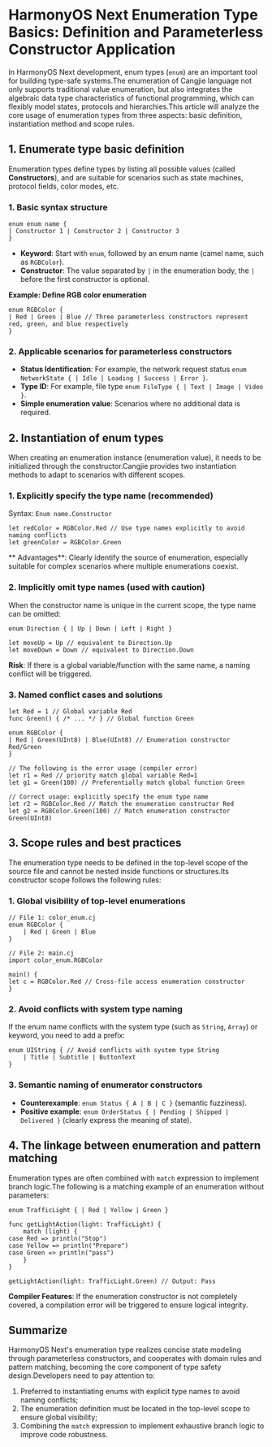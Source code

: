 
# HarmonyOS Next Enumeration Type Basics: Definition and Parameterless Constructor Application

In HarmonyOS Next development, enum types (`enum`) are an important tool for building type-safe systems.The enumeration of Cangjie language not only supports traditional value enumeration, but also integrates the algebraic data type characteristics of functional programming, which can flexibly model states, protocols and hierarchies.This article will analyze the core usage of enumeration types from three aspects: basic definition, instantiation method and scope rules.


## 1. Enumerate type basic definition
Enumeration types define types by listing all possible values ​​(called **Constructors**), and are suitable for scenarios such as state machines, protocol fields, color modes, etc.

### 1. Basic syntax structure
```cj
enum enum name {
| Constructor 1 | Constructor 2 | Constructor 3
}
```  
- **Keyword**: Start with `enum`, followed by an enum name (camel name, such as `RGBColor`).
- **Constructor**: The value separated by `|` in the enumeration body, the `|` before the first constructor is optional.

**Example: Define RGB color enumeration**
```cj
enum RGBColor {
| Red | Green | Blue // Three parameterless constructors represent red, green, and blue respectively
}
```  

### 2. Applicable scenarios for parameterless constructors
- **Status Identification**: For example, the network request status `enum NetworkState { | Idle | Loading | Success | Error }`.
- **Type ID**: For example, file type `enum FileType { | Text | Image | Video }`.
- **Simple enumeration value**: Scenarios where no additional data is required.


## 2. Instantiation of enum types
When creating an enumeration instance (enumeration value), it needs to be initialized through the constructor.Cangjie provides two instantiation methods to adapt to scenarios with different scopes.

### 1. Explicitly specify the type name (recommended)
Syntax: `Enum name.Constructor`
```cj
let redColor = RGBColor.Red // Use type names explicitly to avoid naming conflicts
let greenColor = RGBColor.Green
```  
** Advantages**: Clearly identify the source of enumeration, especially suitable for complex scenarios where multiple enumerations coexist.

### 2. Implicitly omit type names (used with caution)
When the constructor name is unique in the current scope, the type name can be omitted:
```cj
enum Direction { | Up | Down | Left | Right }

let moveUp = Up // equivalent to Direction.Up
let moveDown = Down // equivalent to Direction.Down
```  
**Risk**: If there is a global variable/function with the same name, a naming conflict will be triggered.

### 3. Named conflict cases and solutions
```cj
let Red = 1 // Global variable Red
func Green() { /* ... */ } // Global function Green

enum RGBColor {
| Red | Green(UInt8) | Blue(UInt8) // Enumeration constructor Red/Green
}

// The following is the error usage (compiler error)
let r1 = Red // priority match global variable Red=1
let g1 = Green(100) // Preferentially match global function Green

// Correct usage: explicitly specify the enum type name
let r2 = RGBColor.Red // Match the enumeration constructor Red
let g2 = RGBColor.Green(100) // Match enumeration constructor Green(UInt8)
```  


## 3. Scope rules and best practices
The enumeration type needs to be defined in the top-level scope of the source file and cannot be nested inside functions or structures.Its constructor scope follows the following rules:

### 1. Global visibility of top-level enumerations
```cj
// File 1: color_enum.cj
enum RGBColor {
    | Red | Green | Blue
}

// File 2: main.cj
import color_enum.RGBColor

main() {
let c = RGBColor.Red // Cross-file access enumeration constructor
}
```  

### 2. Avoid conflicts with system type naming
If the enum name conflicts with the system type (such as `String`, `Array`) or keyword, you need to add a prefix:
```cj
enum UIString { // Avoid conflicts with system type String
    | Title | Subtitle | ButtonText
}
```  

### 3. Semantic naming of enumerator constructors
- **Counterexample**: `enum Status { A | B | C }` (semantic fuzziness).
- **Positive example**: `enum OrderStatus { | Pending | Shipped | Delivered }` (clearly express the meaning of state).


## 4. The linkage between enumeration and pattern matching
Enumeration types are often combined with `match` expression to implement branch logic.The following is a matching example of an enumeration without parameters:
```cj
enum TrafficLight { | Red | Yellow | Green }

func getLightAction(light: TrafficLight) {
    match (light) {
case Red => println("Stop")
case Yellow => println("Prepare")
case Green => println("pass")
    }
}

getLightAction(light: TrafficLight.Green) // Output: Pass
```  

**Compiler Features**: If the enumeration constructor is not completely covered, a compilation error will be triggered to ensure logical integrity.


## Summarize
HarmonyOS Next's enumeration type realizes concise state modeling through parameterless constructors, and cooperates with domain rules and pattern matching, becoming the core component of type safety design.Developers need to pay attention to:
1. Preferred to instantiating enums with explicit type names to avoid naming conflicts;
2. The enumeration definition must be located in the top-level scope to ensure global visibility;
3. Combining the `match` expression to implement exhaustive branch logic to improve code robustness.
